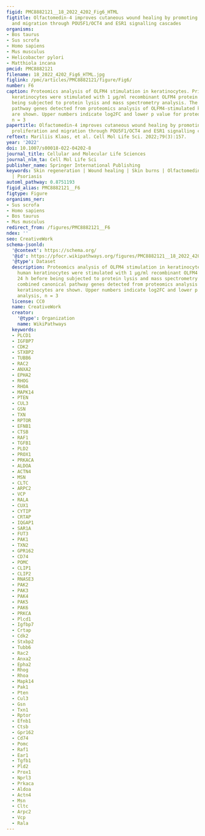```yaml
---
figid: PMC8882121__18_2022_4202_Fig6_HTML
figtitle: Olfactomedin-4 improves cutaneous wound healing by promoting skin cell proliferation
  and migration through POU5F1/OCT4 and ESR1 signalling cascades
organisms:
- Bos taurus
- Sus scrofa
- Homo sapiens
- Mus musculus
- Helicobacter pylori
- Matthiola incana
pmcid: PMC8882121
filename: 18_2022_4202_Fig6_HTML.jpg
figlink: /pmc/articles/PMC8882121/figure/Fig6/
number: F6
caption: Proteomics analysis of OLFM4 stimulation in keratinocytes. Primary human
  keratinocytes were stimulated with 1 µg/ml recombinant OLFM4 protein for 24 h before
  being subjected to protein lysis and mass spectrometry analysis. The combined canonical
  pathway genes detected from proteomics analysis of OLFM4-stimulated keratinocytes
  are shown. Upper numbers indicate log2FC and lower p value for proteomics analysis,
  n = 3
papertitle: Olfactomedin-4 improves cutaneous wound healing by promoting skin cell
  proliferation and migration through POU5F1/OCT4 and ESR1 signalling cascades.
reftext: Mariliis Klaas, et al. Cell Mol Life Sci. 2022;79(3):157.
year: '2022'
doi: 10.1007/s00018-022-04202-8
journal_title: Cellular and Molecular Life Sciences
journal_nlm_ta: Cell Mol Life Sci
publisher_name: Springer International Publishing
keywords: Skin regeneration | Wound healing | Skin burns | Olfactomedin-4 | Keratinocytes
  | Psoriasis
automl_pathway: 0.8751193
figid_alias: PMC8882121__F6
figtype: Figure
organisms_ner:
- Sus scrofa
- Homo sapiens
- Bos taurus
- Mus musculus
redirect_from: /figures/PMC8882121__F6
ndex: ''
seo: CreativeWork
schema-jsonld:
  '@context': https://schema.org/
  '@id': https://pfocr.wikipathways.org/figures/PMC8882121__18_2022_4202_Fig6_HTML.html
  '@type': Dataset
  description: Proteomics analysis of OLFM4 stimulation in keratinocytes. Primary
    human keratinocytes were stimulated with 1 µg/ml recombinant OLFM4 protein for
    24 h before being subjected to protein lysis and mass spectrometry analysis. The
    combined canonical pathway genes detected from proteomics analysis of OLFM4-stimulated
    keratinocytes are shown. Upper numbers indicate log2FC and lower p value for proteomics
    analysis, n = 3
  license: CC0
  name: CreativeWork
  creator:
    '@type': Organization
    name: WikiPathways
  keywords:
  - PLCD1
  - IGFBP7
  - CDK2
  - STXBP2
  - TUBB6
  - RAC2
  - ANXA2
  - EPHA2
  - RHOG
  - RHOA
  - MAPK14
  - PTEN
  - CUL3
  - GSN
  - TXN
  - RPTOR
  - EFNB1
  - CTSB
  - RAF1
  - TGFB1
  - PLD2
  - PROX1
  - PRKACA
  - ALDOA
  - ACTN4
  - MSN
  - CLTC
  - ARPC2
  - VCP
  - RALA
  - CUX1
  - CYTIP
  - CRTAP
  - IQGAP1
  - SAR1A
  - FUT3
  - PAK1
  - TXN2
  - GPR162
  - CD74
  - POMC
  - CLIP1
  - CLIP2
  - RNASE3
  - PAK2
  - PAK3
  - PAK4
  - PAK5
  - PAK6
  - PRKCA
  - Plcd1
  - Igfbp7
  - Crtap
  - Cdk2
  - Stxbp2
  - Tubb6
  - Rac2
  - Anxa2
  - Epha2
  - Rhog
  - Rhoa
  - Mapk14
  - Pak1
  - Pten
  - Cul3
  - Gsn
  - Txn1
  - Rptor
  - Efnb1
  - Ctsb
  - Gpr162
  - Cd74
  - Pomc
  - Raf1
  - Ear1
  - Tgfb1
  - Pld2
  - Prox1
  - Nprl3
  - Prkaca
  - Aldoa
  - Actn4
  - Msn
  - Cltc
  - Arpc2
  - Vcp
  - Rala
---
```

